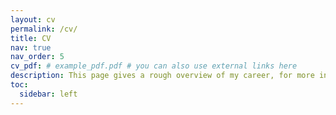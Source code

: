 ```yaml
---
layout: cv
permalink: /cv/
title: CV
nav: true
nav_order: 5
cv_pdf: # example_pdf.pdf # you can also use external links here
description: This page gives a rough overview of my career, for more information you can simply contact me.
toc:
  sidebar: left
---
```

